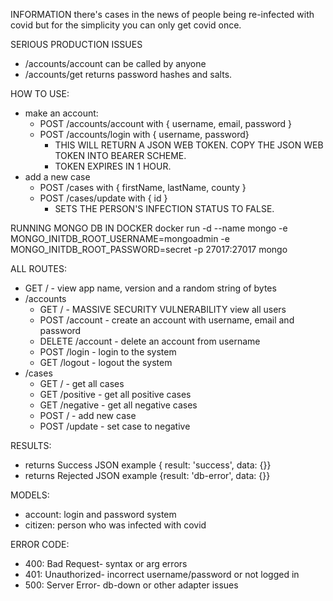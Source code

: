 INFORMATION
there's cases in the news of people being re-infected with covid but for the simplicity you can only get covid once.

SERIOUS PRODUCTION ISSUES
- /accounts/account can be called by anyone
- /accounts/get returns password hashes and salts.

HOW TO USE:
  - make an account:
    - POST /accounts/account with { username, email, password }
    - POST /accounts/login with { username, password}
      - THIS WILL RETURN A JSON WEB TOKEN. COPY THE JSON WEB TOKEN INTO BEARER SCHEME.
      - TOKEN EXPIRES IN 1 HOUR.
  - add a new case
    - POST /cases with { firstName, lastName, county }
    - POST /cases/update with { id }
      - SETS THE PERSON'S INFECTION STATUS TO FALSE.

RUNNING MONGO DB IN DOCKER
docker run -d --name mongo -e MONGO_INITDB_ROOT_USERNAME=mongoadmin -e MONGO_INITDB_ROOT_PASSWORD=secret -p 27017:27017 mongo

ALL ROUTES:
  - GET / - view app name, version and a random string of bytes
  - /accounts
    - GET / - MASSIVE SECURITY VULNERABILITY view all users
    - POST /account - create an account with username, email and password
    - DELETE /account - delete an account from username
    - POST /login - login to the system
    - GET /logout - logout the system
  - /cases
    - GET / - get all cases
    - GET /positive - get all positive cases
    - GET /negative - get all negative cases
    - POST / - add new case
    - POST /update - set case to negative

RESULTS:
  - returns Success JSON example { result: 'success', data: {}}
  - returns Rejected JSON example {result: 'db-error', data: {}}

MODELS:
  - account: login and password system
  - citizen: person who was infected with covid

ERROR CODE:
  - 400: Bad Request- syntax or arg errors
  - 401: Unauthorized- incorrect username/password or not logged in
  - 500: Server Error- db-down or other adapter issues

